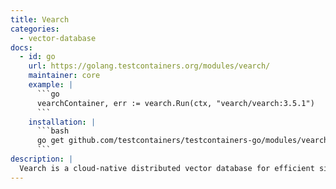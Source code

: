 ```yaml
---
title: Vearch
categories:
  - vector-database
docs:
  - id: go
    url: https://golang.testcontainers.org/modules/vearch/
    maintainer: core
    example: |
      ```go
      vearchContainer, err := vearch.Run(ctx, "vearch/vearch:3.5.1")
      ```
    installation: |
      ```bash
      go get github.com/testcontainers/testcontainers-go/modules/vearch
      ```
description: |
  Vearch is a cloud-native distributed vector database for efficient similarity search of embedding vectors in your AI applications.
---
```


